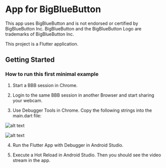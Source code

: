 # App for BigBlueButton

This app uses BigBlueButton and is not endorsed or certified by BigBlueButton Inc. BigBlueButton and the BigBlueButton Logo are trademarks of BigBlueButton Inc.

This project is a Flutter application.

## Getting Started

### How to run this first minimal example

1. Start a BBB session in Chrome.

2. Login to the same BBB session in another Browser and start sharing your webcam.

3. Use Debugger Tools in Chrome. Copy the following strings into the main.dart file:

![alt text](https://raw.githubusercontent.com/bennyboer/bbb_app/main/doc/url.png)

![alt text](https://raw.githubusercontent.com/bennyboer/bbb_app/main/doc/offer.png)

4. Run the Flutter App with Debugger in Android Studio.

5. Execute a Hot Reload in Android Studio. Then you should see the video stream in the app.

